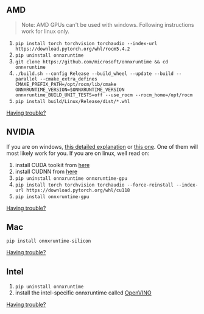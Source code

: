## AMD
> Note: AMD GPUs can't be used with windows. Following instructions work for linux only.

1. `pip install torch torchvision torchaudio --index-url https://download.pytorch.org/whl/rocm5.4.2`
2. `pip uninstall onnxruntime`
3. `git clone https://github.com/microsoft/onnxruntime && cd onnxruntime`
4. `./build.sh --config Release --build_wheel --update --build --parallel --cmake_extra_defines CMAKE_PREFIX_PATH=/opt/rocm/lib/cmake ONNXRUNTIME_VERSION=$ONNXRUNTIME_VERSION onnxruntime_BUILD_UNIT_TESTS=off --use_rocm --rocm_home=/opt/rocm`
5. `pip install build/Linux/Release/dist/*.whl`

[Having trouble?](https://github.com/s0md3v/roop/wiki/Troubleshooting)

## NVIDIA
If you are on windows, [this detailed explanation](https://github.com/s0md3v/roop/issues/68#issuecomment-1567722709) or [this one](https://github.com/s0md3v/roop/issues/68#issuecomment-1572026325). One of them will most likely work for you. If you are on linux, well read on:

1. install CUDA toolkit from [here](https://docs.nvidia.com/cuda/cuda-installation-guide-linux/index.html)
2. install CUDNN from [here](https://docs.nvidia.com/deeplearning/cudnn/install-guide/index.html)
3. `pip uninstall onnxruntime onnxruntime-gpu`
4. `pip install torch torchvision torchaudio --force-reinstall --index-url https://download.pytorch.org/whl/cu118`
3. `pip install onnxruntime-gpu`

[Having trouble?](https://github.com/s0md3v/roop/wiki/Troubleshooting)

## Mac
```
pip install onnxruntime-silicon
```

[Having trouble?](https://github.com/s0md3v/roop/wiki/Troubleshooting)

## Intel
1. `pip uninstall onnxruntime`
2. install the intel-specific onnxruntime called [OpenVINO](https://onnxruntime.ai/docs/execution-providers/OpenVINO-ExecutionProvider.html#install)

[Having trouble?](https://github.com/s0md3v/roop/wiki/Troubleshooting)